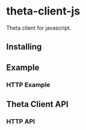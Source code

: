 # theta-client-js
Theta client for javascript.

## Installing

## Example

### HTTP Example

## Theta Client API

### HTTP API
